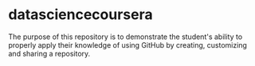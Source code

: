 # datasciencecoursera
The purpose of this repository is to demonstrate the student's ability to properly apply their knowledge of using GitHub by creating, customizing and sharing a repository. 

